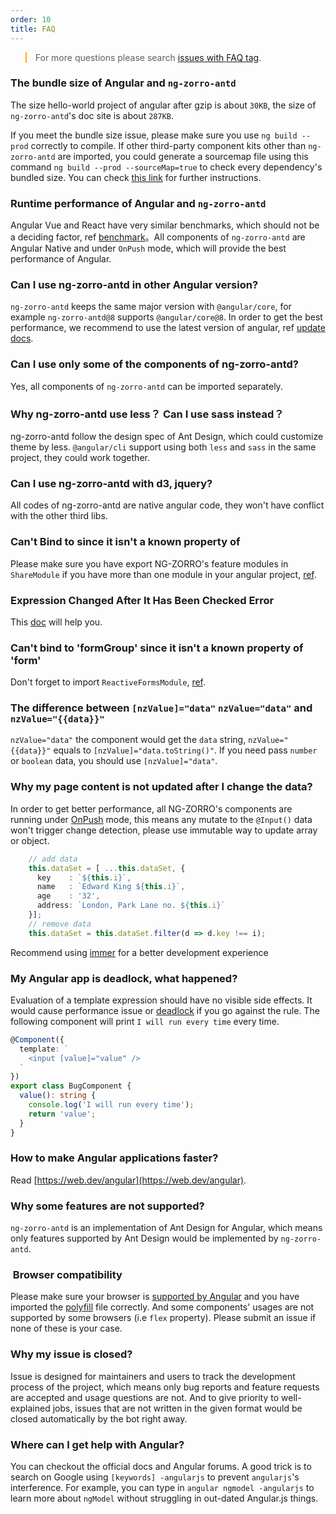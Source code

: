 ```yaml
---
order: 10
title: FAQ
---
```


<blockquote style="border-color: #faad14;"><p>For more questions please search <a href="https://github.com/NG-ZORRO/ng-zorro-antd/issues?q=is%3Aopen+is%3Aissue+label%3A%22%3Aquestion%3A+FAQ%22" target="_blank">issues with FAQ tag</a>.</p></blockquote>

### The bundle size of Angular and `ng-zorro-antd`

The size hello-world project of angular after gzip is about `30KB`, the size of `ng-zorro-antd`'s doc site is about `287KB`.

If you meet the bundle size issue, please make sure you use `ng build --prod` correctly to compile. If other third-party component kits other than `ng-zorro-antd` are imported, you could generate a sourcemap file using this command `ng build --prod --sourceMap=true` to check every dependency's bundled size. You can check [this link](https://angular.io/guide/deployment#inspect-the-bundles) for further instructions.

### Runtime performance of Angular and `ng-zorro-antd`

Angular Vue and React have very similar benchmarks, which should not be a deciding factor, ref [benchmark](https://github.com/krausest/js-framework-benchmark)。All components of `ng-zorro-antd` are Angular Native and under `OnPush` mode, which will provide the best performance of Angular.

### Can I use ng-zorro-antd in other Angular version?

`ng-zorro-antd` keeps the same major version with `@angular/core`, for example `ng-zorro-antd@8` supports `@angular/core@8`. In order to get the best performance, we recommend to use the latest version of angular, ref [update docs]( https://update.angular.io).

### Can I use only some of the components of ng-zorro-antd?

Yes, all components of `ng-zorro-antd` can be imported separately.


### Why ng-zorro-antd use less？ Can I use sass instead？

ng-zorro-antd follow the design spec of Ant Design, which could customize theme by less. `@angular/cli` support using both `less` and `sass` in the same project, they could work together.

### Can I use ng-zorro-antd with d3, jquery?

All codes of ng-zorro-antd are native angular code, they won't have conflict with the other third libs.

### Can't Bind to since it isn't a known property of

Please make sure you have export NG-ZORRO's feature modules in `ShareModule` if you have more than one module in your angular project, [ref](https://angular.io/guide/sharing-ngmodules).

### Expression Changed After It Has Been Checked Error

This [doc](https://blog.angularindepth.com/everything-you-need-to-know-about-the-expressionchangedafterithasbeencheckederror-error-e3fd9ce7dbb4) will help you.

### Can't bind to 'formGroup' since it isn't a known property of 'form'

Don't forget to import `ReactiveFormsModule`, [ref](https://angular.io/guide/reactive-forms).

### The difference between `[nzValue]="data"` `nzValue="data"` and `nzValue="{{data}}"`

`nzValue="data"` the component would get the `data` string, `nzValue="{{data}}"` equals to `[nzValue]="data.toString()"`. If you need pass `number` or `boolean` data, you should use `[nzValue]="data"`.

### Why my page content is not updated after I change the data?

In order to get better performance, all NG-ZORRO's components are running under [OnPush](https://angular.io/api/core/ChangeDetectionStrategy) mode, this means any mutate to the `@Input()` data won't trigger change detection, please use immutable way to update array or object.

```typescript
    // add data
    this.dataSet = [ ...this.dataSet, {
      key    : `${this.i}`,
      name   : `Edward King ${this.i}`,
      age    : '32',
      address: `London, Park Lane no. ${this.i}`
    }];
    // remove data
    this.dataSet = this.dataSet.filter(d => d.key !== i);
```

Recommend using [immer](https://immerjs.github.io/immer/docs/introduction) for a better development experience


### My Angular app is deadlock, what happened?

Evaluation of a template expression should have no visible side effects. It would cause performance issue or [deadlock](https://angular.io/guide/template-syntax#avoid-side-effects) if you go against the rule. The following component will print `I will run every time` every time.

```typescript
@Component({
  template: `
    <input [value]="value" />
  `
})
export class BugComponent {
  value(): string {
    console.log('I will run every time');
    return 'value';
  }
}
```

### How to make Angular applications faster?

Read [https://web.dev/angular](https://web.dev/angular).

### Why some features are not supported?

`ng-zorro-antd` is an implementation of Ant Design for Angular, which means only features supported by Ant Design would be implemented by `ng-zorro-antd`.

###  Browser compatibility

Please make sure your browser is [supported by Angular](https://github.com/angular/angular) and you have imported the [polyfill](https://angular.io/guide/browser-support) file correctly. And some components' usages are not supported by some browsers (i.e `flex` property). Please submit an issue if none of these is your case.

### Why my issue is closed?

Issue is designed for maintainers and users to track the development process of the project, which means only bug reports and feature requests are accepted and usage questions are not. And to give priority to well-explained jobs, issues that are not written in the given format would be closed automatically by the bot right away.

### Where can I get help with Angular?

You can checkout the official docs and Angular forums. A good trick is to search on Google using `[keywords] -angularjs` to prevent `angularjs`'s interference. For example, you can type in `angular ngmodel -angularjs` to learn more about `ngModel` without struggling in out-dated Angular.js things.